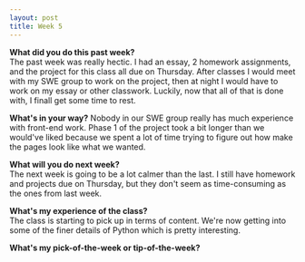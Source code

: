 ```yaml
---
layout: post
title: Week 5
---
```


**What did you do this past week?**  
The past week was really hectic. I had an essay, 2 homework assignments, and the project for this class all due on Thursday. After classes I would meet with my SWE group to work on the project, then at night I would have to work on my essay or other classwork. Luckily, now that all of that is done with, I finall get some time to rest.  

**What's in your way?**
Nobody in our SWE group really has much experience with front-end work. Phase 1 of the project took a bit longer than we would've liked because we spent a lot of time trying to figure out how make the pages look like what we wanted. 

**What will you do next week?**  
The next week is going to be a lot calmer than the last. I still have homework and projects due on Thursday, but they don't seem as time-consuming as the ones from last week.

**What's my experience of the class?**  
The class is starting to pick up in terms of content. We're now getting into some of the finer details of Python which is pretty interesting.

**What's my pick-of-the-week or tip-of-the-week?**  
